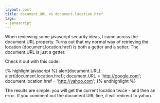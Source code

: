 ```yaml
---
layout: post
title: document.URL vs document.location.href
tags:
- javascript
---
```


When reviewing some javascript security ideas, I came across the document.URL property.  Turns out that my normal way of retrieving the location (document.location.href) is both a getter and a setter.  The document.URL is just a getter.

Check it out with this code:

{% highlight javascript %}
alert(document.URL);
alert(document.location.href);
document.URL = 'http://google.com';
document.location.href = 'http://yahoo.com';
{% endhighlight %}

The results are simple: you will get the current location twice - and then an error.  If you comment out the document.URL line, it will redirect to yahoo.
